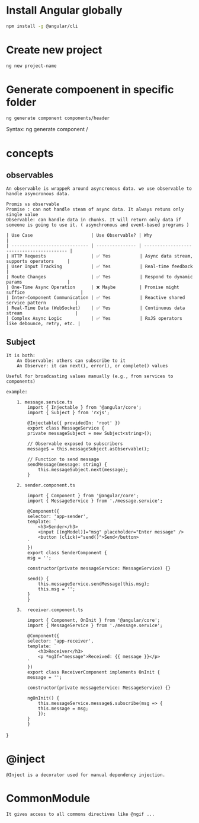 # Install Angular globally

```bash
npm install -g @angular/cli
```

# Create new project

```bash
ng new project-name
```

# Generate compoenent in specific folder

```bash
ng generate component components/header
```

Syntax: ng generate component <path>/<component-name>

# concepts

## observables

    An observable is wrappeR around asyncronous data. we use observable to handle asyncronous data.

    Promis vs observable
    Promise : can not handle steam of async data. It always retuns only single value
    Observable: can handle data in chunks. It will return only data if someone is going to use it. ( asynchronous and event-based programs )

    | Use Case                      | Use Observable? | Why                                       |
    | ----------------------------- | --------------- | ----------------------------------------- |
    | HTTP Requests                 | ✅ Yes           | Async data stream, supports operators     |
    | User Input Tracking           | ✅ Yes           | Real-time feedback                        |
    | Route Changes                 | ✅ Yes           | Respond to dynamic params                 |
    | One-Time Async Operation      | ❌ Maybe         | Promise might suffice                     |
    | Inter-Component Communication | ✅ Yes           | Reactive shared service pattern           |
    | Real-Time Data (WebSocket)    | ✅ Yes           | Continuous data stream                    |
    | Complex Async Logic           | ✅ Yes           | RxJS operators like debounce, retry, etc. |

## Subject

    It is both:
        An Observable: others can subscribe to it
        An Observer: it can next(), error(), or complete() values

    Useful for broadcasting values manually (e.g., from services to components)

    example:

        1. message.service.ts
            import { Injectable } from '@angular/core';
            import { Subject } from 'rxjs';

            @Injectable({ providedIn: 'root' })
            export class MessageService {
            private messageSubject = new Subject<string>();

            // Observable exposed to subscribers
            message$ = this.messageSubject.asObservable();

            // Function to send message
            sendMessage(message: string) {
                this.messageSubject.next(message);
            }

        2. sender.component.ts

            import { Component } from '@angular/core';
            import { MessageService } from './message.service';

            @Component({
            selector: 'app-sender',
            template: `
                <h3>Sender</h3>
                <input [(ngModel)]="msg" placeholder="Enter message" />
                <button (click)="send()">Send</button>
            `
            })
            export class SenderComponent {
            msg = '';

            constructor(private messageService: MessageService) {}

            send() {
                this.messageService.sendMessage(this.msg);
                this.msg = '';
            }
            }

        3.  receiver.component.ts

            import { Component, OnInit } from '@angular/core';
            import { MessageService } from './message.service';

            @Component({
            selector: 'app-receiver',
            template: `
                <h3>Receiver</h3>
                <p *ngIf="message">Received: {{ message }}</p>
            `
            })
            export class ReceiverComponent implements OnInit {
            message = '';

            constructor(private messageService: MessageService) {}

            ngOnInit() {
                this.messageService.message$.subscribe(msg => {
                this.message = msg;
                });
            }
            }

}

# @inject

    @Inject is a decorator used for manual dependency injection.

# CommonModule

    It gives access to all commons directives like @ngif ...
